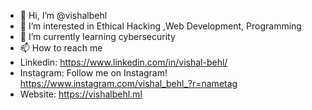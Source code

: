 - 👋 Hi, I’m @vishalbehl
- 👀 I’m interested in Ethical Hacking ,Web Development, Programming
- 🌱 I’m currently learning cybersecurity
- 📫 How to reach me
- Linkedin:  https://www.linkedin.com/in/vishal-behl/
- Instagram: Follow me on Instagram! https://www.instagram.com/vishal_behl_?r=nametag
- Website: https://vishalbehl.ml
